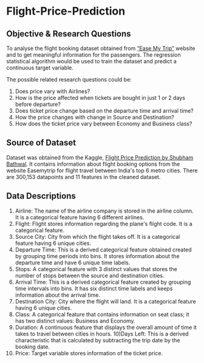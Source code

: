 # Flight-Price-Prediction
## Objective & Research Questions
To analyse the flight booking dataset obtained from <a href="https://www.easemytrip.com/">“Ease My Trip”</a> website and to get meaningful information for the passengers. The regression statistical algorithm would be used to train the dataset and predict a continuous target variable.

The possible related research questions could be:
<ol>
  <li> Does price vary with Airlines? </li> 
  <li> How is the price affected when tickets are bought in just 1 or 2 days before departure?</li> 
  <li> Does ticket price change based on the departure time and arrival time?</li> 
  <li> How the price changes with change in Source and Destination?</li> 
  <li> How does the ticket price vary between Economy and Business class?</li> 
</ol>

## Source of Dataset
Dataset was obtained from the Kaggle, <a href="https://www.kaggle.com/datasets/shubhambathwal/flight-price-prediction"> Flight Price Prediction by Shubham Bathwal</a>. It contains information about flight booking options from the website Easemytrip for flight travel between India's top 6 metro cities. There are 300,153 datapoints and 11 features in the cleaned dataset.

## Data Descriptions
1) Airline: The name of the airline company is stored in the airline column. It is a categorical feature having 6 different airlines.
2) Flight: Flight stores information regarding the plane's flight code. It is a categorical feature.
3) Source City: City from which the flight takes off. It is a categorical feature having 6 unique cities.
4) Departure Time: This is a derived categorical feature obtained created by grouping time periods into bins. It stores information about the departure time and have 6 unique time labels.
5) Stops: A categorical feature with 3 distinct values that stores the number of stops between the source and destination cities.
6) Arrival Time: This is a derived categorical feature created by grouping time intervals into bins. It has six distinct time labels and keeps information about the arrival time.
7) Destination City: City where the flight will land. It is a categorical feature having 6 unique cities.
8) Class: A categorical feature that contains information on seat class; it has two distinct values: Business and Economy.
9) Duration: A continuous feature that displays the overall amount of time it takes to travel between cities in hours.
10)Days Left: This is a derived characteristic that is calculated by subtracting the trip date by the booking date.
11) Price: Target variable stores information of the ticket price.
